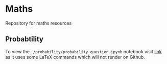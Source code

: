 # Maths
Repository for maths resources

## Probabtility
To view the `./probability/probability_question.ipynb` notebook visit <a href="https://nbviewer.jupyter.org/github/joy-rosie/maths/blob/master/probability/probability_questions.ipynb?flush_cache=true" target="blank">link</a> as it uses some LaTeX commands which will not render on Github.
